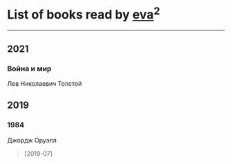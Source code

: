 # List of books read by [eva](https://plus.google.com/u/0/111656270551033014778/)<sup>2</sup>
---

## 2021

### Война и мир
Лев Николаевич Толстой



## 2019

### 1984
Джордж Оруэлл
> [2019-07] 



